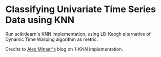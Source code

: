 # Classifying Univariate Time Series Data using KNN

Run scikitlearn's KNN implementation, using LB-Keogh alternative of Dynamic Time Warping algorithm as metric.

Credits to [Alex Minaar's](http://alexminnaar.com/time-series-classification-and-clustering-with-python.html) blog on 1-KNN implementation.
